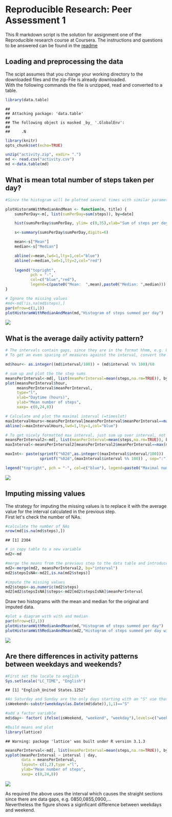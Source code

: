 # Reproducible Research: Peer Assessment 1

This R markdown script is the solution for assignment one of the Reproducible research course at Coursera.
The instructions and questions to be answered can be found in the [readme](https://github.com/ThomasMey123/RepData_PeerAssessment1/blob/master/README.md)

## Loading and preprocessing the data
The scipt assumes that you change your working directory to the downloaded files and the zip-File is already downloaded.  
With the following commands the file is unzipped, read and converted to a table.

```r
library(data.table)
```

```
## 
## Attaching package: 'data.table'
## 
## The following object is masked _by_ '.GlobalEnv':
## 
##     .N
```

```r
library(knitr)
opts_chunk$set(echo=TRUE)

unzip("activity.zip", exdir= ".")
md <- read.csv("activity.csv")
md <-data.table(md)
```




## What is mean total number of steps taken per day?


```r
#Since the histogram will be plotted several times with similar parameters a function is defined here for later use 

plotHistoramWithMedianAndMean <- function(m, title) {
    sumsPerDay<-m[, list(sumPerDay=sum(steps)), by=date]

    hist(sumsPerDay$sumPerDay, ylim= c(0,35),xlab="Sum of steps per day", breaks=5, main = title)

    s<-summary(sumsPerDay$sumPerDay,digits=6)

    mean<-s["Mean"]
    median<-s["Median"]

    abline(v=mean,lwd=1,lty=1,col="blue")
    abline(v=median,lwd=1,lty=2,col="red")
    
    legend("topright", 
           pch = "-", 
           col=c("blue","red"), 
           legend=c(paste0("Mean:  ",mean),paste0("Median: ",median)))    
}

# Ignore the missing values
#md<-md[!is.na(md$steps),]
par(mfrow=c(1,1))
plotHistoramWithMedianAndMean(md,"Histogram of steps summed per day")
```

![](PA1_template_files/figure-html/unnamed-chunk-2-1.png) 


## What is the average daily activity pattern?

```r
# The intervals contain gaps, since they are in the format hhmm, e.g. 850,855,900,905
# To get an even spacing of measures against the interval, convert the intervals to hours as floating point numbers

md$hour<- as.integer((md$interval/100)) + (md$interval %% 100)/60 

# sum up and plot the the step sums
meansPerInterval<-md[, list(meanPerInterval=mean(steps,na.rm=TRUE)), by=hour]
plot(meansPerInterval$hour,
     meansPerInterval$meanPerInterval, 
     type="l", 
     xlab="Daytime (hours)", 
     ylab="Mean number of steps",  
     xaxp= c(0,24,8))

# Calculate and plot the maximal interval (=timeslot)
maxIntervalHours<-meansPerInterval[meansPerInterval$meanPerInterval==max(meansPerInterval$meanPerInterval),]
abline(v=maxIntervalHours,lwd=1,lty=1,col="blue")

# To get nicely formatted max interval, just sum up over interval, not hours
meansPerInterval2<-md[, list(meanPerInterval=mean(steps,na.rm=TRUE)), by=interval]
maxInterval<-meansPerInterval2[meansPerInterval2$meanPerInterval==max(meansPerInterval2$meanPerInterval),]

maxInt<- paste(sprintf("%02d",as.integer((maxInterval$interval/100))) , 
               sprintf("%02d",(maxInterval$interval %% 100)) , sep=":")

legend("topright", pch = "-", col=c("blue"), legend=paste0("Maximal number of steps at ",maxInt))
```

![](PA1_template_files/figure-html/unnamed-chunk-3-1.png) 

## Imputing missing values
The strategy for imputing the missing values is to replace it with the average value for the interval calculated in the previous step.  
First let's check the number of NAs.

```r
#calculate the number of NAs
nrow(md[is.na(md$steps),])
```

```
## [1] 2304
```



```r
# in copy table to a new variable 
md2<-md

#merge the means from the previous step to the data table and introduce a new field stepsIsNA
md2<-merge(md2, meansPerInterval2, by="interval")
md2$stepsIsNA<-md2[,is.na(md2$steps)]

#impute the missing values 
md2$steps<-as.numeric(md2$steps)
md2[md2$stepsIsNA]$steps<-md2[md2$stepsIsNA]$meanPerInterval
```

Draw two histograms with the mean and median for the original and imputed data.

```r
#plot a diagram with with and median 
par(mfrow=c(2,1))
plotHistoramWithMedianAndMean(md,"Histogram of steps summed per day")
plotHistoramWithMedianAndMean(md2,"Histogram of steps summed per day with imputed data")
```

![](PA1_template_files/figure-html/unnamed-chunk-6-1.png) 


## Are there differences in activity patterns between weekdays and weekends?


```r
#First set the locale to english
Sys.setlocale("LC_TIME", "English")
```

```
## [1] "English_United States.1252"
```

```r
#As Saturday and Sunday are the only days starting with an "S" use that as discriminator for a boolean
isWeekend<-substr(weekdays(as.Date(md$date)),1,1)=="S"

#add a factor variable  
md$day<- factor( ifelse(isWeekend, "weekend", "weekday"),levels=c("weekend","weekday"))

#Build means and plot
library(lattice)
```

```
## Warning: package 'lattice' was built under R version 3.1.3
```

```r
meansPerInterval<-md[, list(meanPerInterval=mean(steps,na.rm=TRUE)), by=c("interval","day")]
xyplot(meanPerInterval ~ interval | day, 
       data = meansPerInterval, 
       layout= c(1,2),type ="l",   
       ylab="Mean number of steps",  
       xaxp= c(0,24,8))
```

![](PA1_template_files/figure-html/unnamed-chunk-7-1.png) 
  
As required the above uses the interval which causes the straight sections since there are data gaps, e.g. 0850,0855,0900,...  
Nevertheless the figure shows a siginficant difference between weekdays and weekend.


